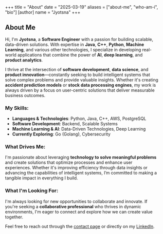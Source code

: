 +++
title = "About"
date = "2025-03-19"
aliases = ["about-me", "who-am-i", "bio"]
[author]
  name = "Jyotsna"
+++

## About Me

Hi, I'm **Jyotsna**, a **Software Engineer** with a passion for building scalable, data-driven solutions. With expertise in **Java**, **C++**, **Python**, **Machine Learning**, and various other technologies, I specialize in developing real-world applications that combine the power of **AI**, **deep learning**, and **product analytics**.

I thrive at the intersection of **software development**, **data science**, and **product innovation**—constantly seeking to build intelligent systems that solve complex problems and provide valuable insights. Whether it's creating **accident prediction models** or **stock data processing engines**, my work is always driven by a focus on user-centric solutions that deliver measurable business outcomes.

### My Skills:

- **Languages & Technologies**: Python, Java, C++, AWS, PostgreSQL
- **Software Development**: Backend, Scalable Systems
- **Machine Learning & AI**: Data-Driven Technologies, Deep Learning
- **Currently Exploring**: Go (Golang), Cybersecurity

### What Drives Me:

I'm passionate about leveraging **technology to solve meaningful problems** and create solutions that optimize processes and enhance user experiences. Whether it's improving efficiency through data insights or advancing the capabilities of intelligent systems, I’m committed to making a tangible impact in everything I build.

### What I'm Looking For:

I'm always looking for new opportunities to collaborate and innovate. If you're seeking a **collaborative professional** who thrives in dynamic environments, I'm eager to connect and explore how we can create value together.

Feel free to reach out through the [contact page](#) or directly on my [LinkedIn](https://www.linkedin.com/in/jyotsna246/).
